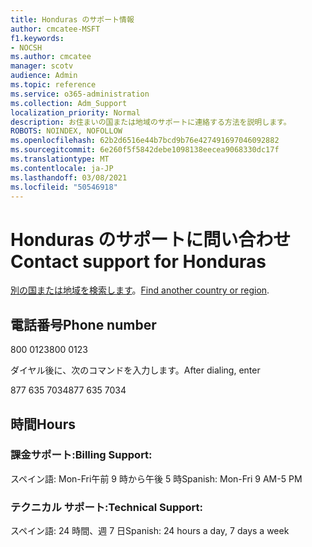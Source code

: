 ```yaml
---
title: Honduras のサポート情報
author: cmcatee-MSFT
f1.keywords:
- NOCSH
ms.author: cmcatee
manager: scotv
audience: Admin
ms.topic: reference
ms.service: o365-administration
ms.collection: Adm_Support
localization_priority: Normal
description: お住まいの国または地域のサポートに連絡する方法を説明します。
ROBOTS: NOINDEX, NOFOLLOW
ms.openlocfilehash: 62b2d6516e44b7bcd9b76e427491697046092882
ms.sourcegitcommit: 6e260f5f5842debe1098138eecea9068330dc17f
ms.translationtype: MT
ms.contentlocale: ja-JP
ms.lasthandoff: 03/08/2021
ms.locfileid: "50546918"
---
```

# <a name="contact-support-for-honduras"></a><span data-ttu-id="ac9cc-103">Honduras のサポートに問い合わせ</span><span class="sxs-lookup"><span data-stu-id="ac9cc-103">Contact support for Honduras</span></span>

<span data-ttu-id="ac9cc-104">[別の国または地域を検索します](../contact-support-for-business-products.md)。</span><span class="sxs-lookup"><span data-stu-id="ac9cc-104">[Find another country or region](../contact-support-for-business-products.md).</span></span>

## <a name="phone-number"></a><span data-ttu-id="ac9cc-105">電話番号</span><span class="sxs-lookup"><span data-stu-id="ac9cc-105">Phone number</span></span>
<span data-ttu-id="ac9cc-106">800 0123</span><span class="sxs-lookup"><span data-stu-id="ac9cc-106">800 0123</span></span>

<span data-ttu-id="ac9cc-107">ダイヤル後に、次のコマンドを入力します。</span><span class="sxs-lookup"><span data-stu-id="ac9cc-107">After dialing, enter</span></span>

<span data-ttu-id="ac9cc-108">877 635 7034</span><span class="sxs-lookup"><span data-stu-id="ac9cc-108">877 635 7034</span></span>

## <a name="hours"></a><span data-ttu-id="ac9cc-109">時間</span><span class="sxs-lookup"><span data-stu-id="ac9cc-109">Hours</span></span>
### <a name="billing-support"></a><span data-ttu-id="ac9cc-110">課金サポート:</span><span class="sxs-lookup"><span data-stu-id="ac9cc-110">Billing Support:</span></span>

<span data-ttu-id="ac9cc-111">スペイン語: Mon-Fri午前 9 時から午後 5 時</span><span class="sxs-lookup"><span data-stu-id="ac9cc-111">Spanish: Mon-Fri 9 AM-5 PM</span></span>

### <a name="technical-support"></a><span data-ttu-id="ac9cc-112">テクニカル サポート:</span><span class="sxs-lookup"><span data-stu-id="ac9cc-112">Technical Support:</span></span>

<span data-ttu-id="ac9cc-113">スペイン語: 24 時間、週 7 日</span><span class="sxs-lookup"><span data-stu-id="ac9cc-113">Spanish: 24 hours a day, 7 days a week</span></span>
